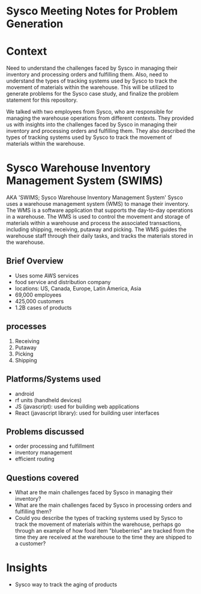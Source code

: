 # Sysco Meeting Notes for Problem Generation

# Context

Need to understand the challenges faced by Sysco in managing their inventory and processing orders and fulfilling them. Also, need to understand the types of tracking systems used by Sysco to track the movement of materials within the warehouse. This will be utilized to generate problems for the Sysco case study, and finalize the problem statement for this repository.

We talked with two employees from Sysco, who are responsible for managing the warehouse operations from different contexts. They provided us with insights into the challenges faced by Sysco in managing their inventory and processing orders and fulfilling them. They also described the types of tracking systems used by Sysco to track the movement of materials within the warehouse.

# Sysco Warehouse Inventory Management System (SWIMS)

AKA 'SWIMS; Sysco Warehouse Inventory Management System'
Sysco uses a warehouse management system (WMS) to manage their inventory. The WMS is a software application that supports the day-to-day operations in a warehouse. The WMS is used to control the movement and storage of materials within a warehouse and process the associated transactions, including shipping, receiving, putaway and picking. The WMS guides the warehouse staff through their daily tasks, and tracks the materials stored in the warehouse.

## Brief Overview

- Uses some AWS services
- food service and distribution company
- locations: US, Canada, Europe, Latin America, Asia
- 69,000 employees
- 425,000 customers
- 1.2B cases of products



## processes

1. Receiving
2. Putaway
3. Picking
4. Shipping

## Platforms/Systems used

- android
- rf units (handheld devices)
- JS (javascript): used for building web applications
- React (javascript library): used for building user interfaces

## Problems discussed

- order processing and fulfillment
- inventory management
- efficient routing

## Questions covered

- What are the main challenges faced by Sysco in managing their inventory?
- What are the main challenges faced by Sysco in processing orders and fulfilling them?
- Could you describe the types of tracking systems used by Sysco to track the movement of materials within the warehouse, perhaps go through an example of how food item "blueberries" are tracked from the time they are received at the warehouse to the time they are shipped to a customer?

# Insights

- Sysco way to track the aging of products
